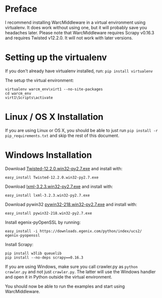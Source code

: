 ﻿Preface
=======
I recommend installing WarcMiddleware in a virtual environment using virtualenv.
It does work without using one, but it will probably save you headaches later.
Please note that WarcMiddleware requires Scrapy v0.16.3 and requires Twisted
v12.2.0. It will not work with later versions.

Setting up the virtualenv
=========================
If you don't already have virtualenv installed, run: `pip install virtualenv`

The setup the virtual environment:

    virtualenv warcm_env\virt1 --no-site-packages
    cd warcm_env
    virt1\Scripts\activate

Linux / OS X Installation
=========================
If you are using Linux or OS X, you should be able to just run
`pip install -r pip_requirements.txt` and skip the rest of this document.

Windows Installation
====================
Download [Twisted-12.2.0.win32-py2.7.exe](http://twistedmatrix.com/Releases/Twisted/12.2/Twisted-12.2.0.win32-py2.7.exe)
and install with:

    easy_install Twisted-12.2.0.win32-py2.7.exe

Download [lxml-3.2.3.win32-py2.7.exe](https://pypi.python.org/pypi/lxml/3.2.3)
and install with:

    easy_install lxml-3.2.3.win32-py2.7.exe

Download pywin32 [pywin32-218.win32-py2.7.exe](http://sourceforge.net/projects/pywin32/files/pywin32/Build%20218/)
and install with:

    easy_install pywin32-218.win32-py2.7.exe

Install egenix-pyOpenSSL by running:

    easy_install -i https://downloads.egenix.com/python/index/ucs2/ egenix-pyopenssl

Install Scrapy:

    pip install w3lib queuelib
    pip install --no-deps scrapy==0.16.3

If you are using Windows, make sure you call crawler.py as `python crawler.py`
and not just `crawler.py`. The latter will use the Windows handler and open it
in Python outside the virtual environment.

You should now be able to run the examples and start using WarcMiddleware.
